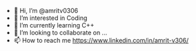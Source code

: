 - 👋 Hi, I’m @amritv0306
- 👀 I’m interested in Coding
- 🌱 I’m currently learning C++
- 💞️ I’m looking to collaborate on ...
- 📫 How to reach me https://www.linkedin.com/in/amrit-v306/

<!---
amritv0306/amritv0306 is a ✨ special ✨ repository because its `README.md` (this file) appears on your GitHub profile.
You can click the Preview link to take a look at your changes.
--->
